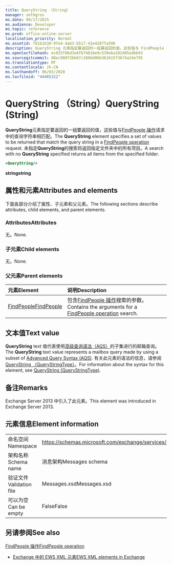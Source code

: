 ```yaml
---
title: QueryString （String）
manager: sethgros
ms.date: 09/17/2015
ms.audience: Developer
ms.topic: reference
ms.prod: office-online-server
localization_priority: Normal
ms.assetid: f81b1b3d-9fe4-4ab3-b517-42e4207fa596
description: QueryString 元素指定要返回的一组要返回的值，这些值与 FindPeople 操作请求中的查询字符串相匹配。 未指定 QueryString 的搜索将返回指定文件夹中的所有项目。
ms.openlocfilehash: ec025f86d3e6fb74810e9c539eba102d05adbb93
ms.sourcegitcommit: 88ec988f2bb67c1866d06b361615f3674a24e795
ms.translationtype: MT
ms.contentlocale: zh-CN
ms.lasthandoff: 06/03/2020
ms.locfileid: "44465322"
---
```

# <a name="querystring-string"></a><span data-ttu-id="38305-104">QueryString （String）</span><span class="sxs-lookup"><span data-stu-id="38305-104">QueryString (String)</span></span>

<span data-ttu-id="38305-105">**QueryString**元素指定要返回的一组要返回的值，这些值与[FindPeople 操作](findpeople-operation.md)请求中的查询字符串相匹配。</span><span class="sxs-lookup"><span data-stu-id="38305-105">The **QueryString** element specifies a set of values to be returned that match the query string in a [FindPeople operation](findpeople-operation.md) request.</span></span> <span data-ttu-id="38305-106">未指定**QueryString**的搜索将返回指定文件夹中的所有项目。</span><span class="sxs-lookup"><span data-stu-id="38305-106">A search with no **QueryString** specified returns all items from the specified folder.</span></span> 
  
```XML
<QueryString/> 
```

 <span data-ttu-id="38305-107">**string**</span><span class="sxs-lookup"><span data-stu-id="38305-107">**string**</span></span>
## <a name="attributes-and-elements"></a><span data-ttu-id="38305-108">属性和元素</span><span class="sxs-lookup"><span data-stu-id="38305-108">Attributes and elements</span></span>

<span data-ttu-id="38305-109">下面各部分介绍了属性、子元素和父元素。</span><span class="sxs-lookup"><span data-stu-id="38305-109">The following sections describe attributes, child elements, and parent elements.</span></span>
  
### <a name="attributes"></a><span data-ttu-id="38305-110">Attributes</span><span class="sxs-lookup"><span data-stu-id="38305-110">Attributes</span></span>

<span data-ttu-id="38305-111">无。</span><span class="sxs-lookup"><span data-stu-id="38305-111">None.</span></span>
  
### <a name="child-elements"></a><span data-ttu-id="38305-112">子元素</span><span class="sxs-lookup"><span data-stu-id="38305-112">Child elements</span></span>

<span data-ttu-id="38305-113">无。</span><span class="sxs-lookup"><span data-stu-id="38305-113">None.</span></span>
  
### <a name="parent-elements"></a><span data-ttu-id="38305-114">父元素</span><span class="sxs-lookup"><span data-stu-id="38305-114">Parent elements</span></span>

|<span data-ttu-id="38305-115">**元素**</span><span class="sxs-lookup"><span data-stu-id="38305-115">**Element**</span></span>|<span data-ttu-id="38305-116">**说明**</span><span class="sxs-lookup"><span data-stu-id="38305-116">**Description**</span></span>|
|:-----|:-----|
|[<span data-ttu-id="38305-117">FindPeople</span><span class="sxs-lookup"><span data-stu-id="38305-117">FindPeople</span></span>](findpeople.md) <br/> |<span data-ttu-id="38305-118">包含[FindPeople 操作](findpeople-operation.md)搜索的参数。</span><span class="sxs-lookup"><span data-stu-id="38305-118">Contains the arguments for a [FindPeople operation](findpeople-operation.md) search.</span></span>  <br/> |
   
## <a name="text-value"></a><span data-ttu-id="38305-119">文本值</span><span class="sxs-lookup"><span data-stu-id="38305-119">Text value</span></span>

<span data-ttu-id="38305-120">**QueryString** text 值代表使用[高级查询语法（AQS）](https://msdn.microsoft.com/library/aa965711%28VS.85%29.aspx)的子集进行的邮箱查询。</span><span class="sxs-lookup"><span data-stu-id="38305-120">The **QueryString** text value represents a mailbox query made by using a subset of [Advanced Query Syntax (AQS)](https://msdn.microsoft.com/library/aa965711%28VS.85%29.aspx).</span></span> <span data-ttu-id="38305-121">有关此元素的语法的信息，请参阅[QueryString （QueryStringType）](querystring-querystringtype.md)。</span><span class="sxs-lookup"><span data-stu-id="38305-121">For information about the syntax for this element, see [QueryString (QueryStringType)](querystring-querystringtype.md).</span></span>
  
## <a name="remarks"></a><span data-ttu-id="38305-122">备注</span><span class="sxs-lookup"><span data-stu-id="38305-122">Remarks</span></span>

<span data-ttu-id="38305-123">Exchange Server 2013 中引入了此元素。</span><span class="sxs-lookup"><span data-stu-id="38305-123">This element was introduced in Exchange Server 2013.</span></span>
  
## <a name="element-information"></a><span data-ttu-id="38305-124">元素信息</span><span class="sxs-lookup"><span data-stu-id="38305-124">Element information</span></span>

|||
|:-----|:-----|
|<span data-ttu-id="38305-125">命名空间</span><span class="sxs-lookup"><span data-stu-id="38305-125">Namespace</span></span>  <br/> |https://schemas.microsoft.com/exchange/services/2006/messages  <br/> |
|<span data-ttu-id="38305-126">架构名称</span><span class="sxs-lookup"><span data-stu-id="38305-126">Schema name</span></span>  <br/> |<span data-ttu-id="38305-127">消息架构</span><span class="sxs-lookup"><span data-stu-id="38305-127">Messages schema</span></span>  <br/> |
|<span data-ttu-id="38305-128">验证文件</span><span class="sxs-lookup"><span data-stu-id="38305-128">Validation file</span></span>  <br/> |<span data-ttu-id="38305-129">Messages.xsd</span><span class="sxs-lookup"><span data-stu-id="38305-129">Messages.xsd</span></span>  <br/> |
|<span data-ttu-id="38305-130">可以为空</span><span class="sxs-lookup"><span data-stu-id="38305-130">Can be empty</span></span>  <br/> |<span data-ttu-id="38305-131">False</span><span class="sxs-lookup"><span data-stu-id="38305-131">False</span></span>  <br/> |
   
## <a name="see-also"></a><span data-ttu-id="38305-132">另请参阅</span><span class="sxs-lookup"><span data-stu-id="38305-132">See also</span></span>



[<span data-ttu-id="38305-133">FindPeople 操作</span><span class="sxs-lookup"><span data-stu-id="38305-133">FindPeople operation</span></span>](findpeople-operation.md)


- [<span data-ttu-id="38305-134">Exchange 中的 EWS XML 元素</span><span class="sxs-lookup"><span data-stu-id="38305-134">EWS XML elements in Exchange</span></span>](ews-xml-elements-in-exchange.md)

